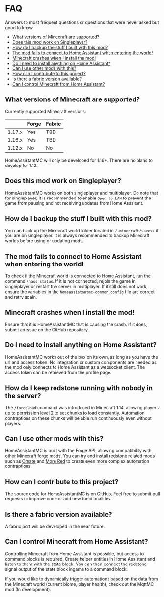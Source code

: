 # FAQ

Answers to most frequent questions or questions that were never asked but good to know.

- [What versions of Minecraft are supported?](##does-this-mod-work-on-singleplayer)
- [Does this mod work on Singleplayer?](#does-this-mod-work-on-singleplayer)
- [How do I backup the stuff I built with this mod?](#how-do-i-backup-the-stuff-i-built-with-this-mod)
- [The mod fails to connect to Home Assistant when entering the world!](#the-mod-fails-to-connect-to-home-assistant-when-entering-the-world)
- [Minecraft crashes when I install the mod!](#minecraft-crashes-when-i-install-the-mod)
- [Do I need to install anything on Home Assistant?](#do-i-need-to-install-anything-on-home-assistant)
- [Can I use other mods with this?](#can-i-use-other-mods-with-this)
- [How can I contribute to this project?](#how-can-i-contribute-to-this-project)
- [Is there a fabric version available?](#is-there-a-fabric-version-available)
- [Can I control Minecraft from Home Assistant?](#can-i-control-minecraft-from-home-assistant)

## What versions of Minecraft are supported?

Currently supported Minecraft versions:

|        | Forge | Fabric |
|--------|-------|--------|
| 1.17.x | Yes   | TBD    |
| 1.16.x | Yes   | TBD    |
| 1.12.x | No    | No     |

HomeAssistantMC will only be developed for 1.16+. There are no plans to develop for 1.12.

## Does this mod work on Singleplayer?

HomeAssistantMC works on both singleplayer and multiplayer. Do note that for singleplayer, it is recommended to enable `Open to LAN` to prevent the game from pausing and not receiving updates from Home Asssitant.

## How do I backup the stuff I built with this mod?

You can back up the Minecraft world folder located in `/.minecraft/saves/` if you are on singleplayer. It is always recommended to backup Minecraft worlds before using or updating mods.

## The mod fails to connect to Home Assistant when entering the world!

To check if the Minecraft world is connected to Home Assistant, run the command `/hass status`. If it is not connected, rejoin the game in singleplayer or restart the server in multiplayer. If it still does not work, ensure the variables in the `homeassistantmc-common.config` file are correct and retry again.

## Minecraft crashes when I install the mod!

Ensure that it is HomeAssistantMC that is causing the crash. If it does, submit an issue on the GitHub repository.

## Do I need to install anything on Home Assistant?

HomeAssistantMC works out of the box on its own, as long as you have the url and access token. No integration or custom components are needed as the mod only connects to Home Assistant as a websocket client. The access token can be retrieved from the profile page.

## How do I keep redstone running with nobody in the server?

The `/forceload` command was introduced in Minecraft 1.14, allowing players up to permission level 2 to set chunks to load constantly. Automation contraptions on these chunks will be able run continuously even without players.

## Can I use other mods with this?

HomeAssistantMC is built with the Forge API, allowing compatibility with other Minecraft forge mods. You can try and install redstone related mods such as [Create](https://www.curseforge.com/minecraft/mc-mods/create) and [More Red](https://www.curseforge.com/minecraft/mc-mods/more-red) to create even more complex automation contraptions.

## How can I contribute to this project?

The source code for HomeAssistantMC is on GitHub. Feel free to submit pull requests to improve code or add new functionalities. 

## Is there a fabric version available?

A fabric port will be developed in the near future. 

## Can I control Minecraft from Home Assistant?

Controlling Minecraft from Home Assistant is possible, but access to command blocks is required. Create helper entities in Home Assistant and listen to them with the state block. You can then connect the redstone signal output of the state block ingame to a command block. 

If you would like to dynamically trigger automations based on the data from the Minecraft world (current biome, player health), check out the MqttMC mod (In development). 
